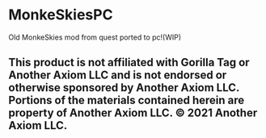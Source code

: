 # MonkeSkiesPC
Old MonkeSkies mod from quest ported to pc!(WIP)


## **This product is not affiliated with Gorilla Tag or Another Axiom LLC and is not endorsed or otherwise sponsored by Another Axiom LLC. Portions of the materials contained herein are property of Another Axiom LLC. © 2021 Another Axiom LLC.**

